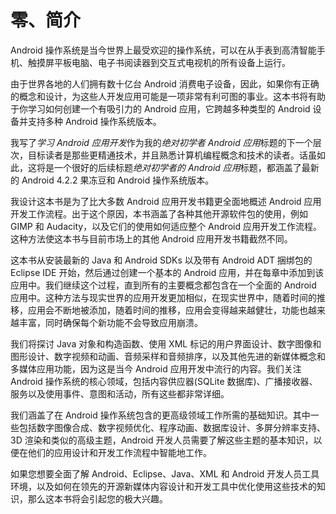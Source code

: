 # 零、简介

Android 操作系统是当今世界上最受欢迎的操作系统，可以在从手表到高清智能手机、触摸屏平板电脑、电子书阅读器到交互式电视机的所有设备上运行。

由于世界各地的人们拥有数十亿台 Android 消费电子设备，因此，如果你有正确的概念和设计，为这些人开发应用可能是一项非常有利可图的事业。这本书将有助于你学习如何创建一个有吸引力的 Android 应用，它跨越多种类型的 Android 设备并支持多种 Android 操作系统版本。

我写了*学习 Android 应用开发*作为我的*绝对初学者 Android 应用*标题的下一个层次，目标读者是那些更精通技术，并且熟悉计算机编程概念和技术的读者。话虽如此，这将是一个很好的后续标题*绝对初学者的 Android 应用*标题，都涵盖了最新的 Android 4.2.2 果冻豆和 Android 操作系统版本。

我设计这本书是为了比大多数 Android 应用开发书籍更全面地概述 Android 应用开发工作流程。出于这个原因，本书涵盖了各种其他开源软件包的使用，例如 GIMP 和 Audacity，以及它们的使用如何适应整个 Android 应用开发工作流程。这种方法使这本书与目前市场上的其他 Android 应用开发书籍截然不同。

这本书从安装最新的 Java 和 Android SDKs 以及带有 Android ADT 捆绑包的 Eclipse IDE 开始，然后通过创建一个基本的 Android 应用，并在每章中添加到该应用中。我们继续这个过程，直到所有的主要概念都包含在一个全面的 Android 应用中。这种方法与现实世界的应用开发更加相似，在现实世界中，随着时间的推移，应用会不断地被添加，随着时间的推移，应用会变得越来越健壮，功能也越来越丰富，同时确保每个新功能不会导致应用崩溃。

我们将探讨 Java 对象和构造函数、使用 XML 标记的用户界面设计、数字图像和图形设计、数字视频和动画、音频采样和音频排序，以及其他先进的新媒体概念和多媒体应用功能，因为这是当今 Android 应用开发中流行的内容。我们关注 Android 操作系统的核心领域，包括内容供应器(SQLite 数据库)、广播接收器、服务以及使用事件、意图和活动，所有这些都非常详细。

我们涵盖了在 Android 操作系统包含的更高级领域工作所需的基础知识。其中一些包括数字图像合成、数字视频优化、程序动画、数据库设计、多屏分辨率支持、3D 渲染和类似的高级主题，Android 开发人员需要了解这些主题的基本知识，以便在他们的应用设计和开发工作流程中智能地工作。

如果您想要全面了解 Android、Eclipse、Java、XML 和 Android 开发人员工具环境，以及如何在领先的开源新媒体内容设计和开发工具中优化使用这些技术的知识，那么这本书将会引起您的极大兴趣。